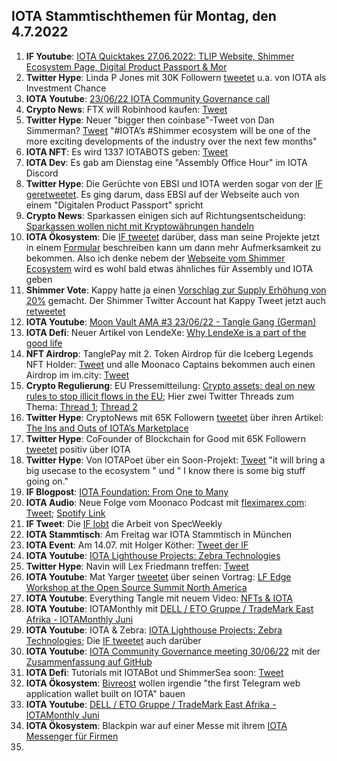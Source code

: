 ## IOTA Stammtischthemen für Montag, den 4.7.2022

1. **IF Youtube**: [IOTA Quicktakes 27.06.2022: TLIP Website, Shimmer Ecosystem Page, Digital Product Passport & Mor](https://youtu.be/F15Wtb1JvXA)
2. **Twitter Hype**: Linda P Jones mit 30K Followern [tweetet](https://twitter.com/LindaPJones/status/1541540405321158656?s=20&t=4jfdgBGWkjRpOOj-eDrXSQ) u.a. von IOTA als Investment Chance
3. **IOTA Youtube**: [23/06/22 IOTA Community Governance call](https://www.youtube.com/watch?v=xxE7RHkehy4)
4. **Crypto News**: FTX will Robinhood kaufen: [Tweet](https://twitter.com/BitcoinMagazine/status/1541502534120087552?s=20&t=gqQNu4w7O7o1lmagbBGYgQ)
5. **Twitter Hype**: Neuer "bigger then coinbase"-Tweet von Dan Simmerman? [Tweet](https://twitter.com/DanSimerman/status/1541482193138106368?s=20&t=gqQNu4w7O7o1lmagbBGYgQ) "#IOTA’s #Shimmer ecosystem will be one of the more exciting developments of the industry over the next few months"
6. **IOTA NFT**: Es wird 1337 IOTABOTS geben: [Tweet](https://twitter.com/iotabots/status/1541712187839889411?s=20&t=zVV7tJYXRDOX7IVa7TKEzw)
7. **IOTA Dev**: Es gab am Dienstag eine "Assembly Office Hour" im IOTA Discord
8. **Twitter Hype**: Die Gerüchte von EBSI und IOTA werden sogar von der [IF geretweetet](https://twitter.com/iota/status/1542050850717179904?s=20&t=Gka9gPB5k0a4fGMOCPyKHA). Es ging darum, dass EBSI auf der Webseite auch von einem "Digitalen Product Passport" spricht
9. **Crypto News**: Sparkassen einigen sich auf Richtungsentscheidung: [Sparkassen wollen nicht mit Krypto­währungen handeln](https://www.boersen-zeitung.de/banken-finanzen/sparkassen-wollen-nicht-mit-kryptowaehrungen-handeln-add4a848-f6b1-11ec-9528-25c443781fd5)
10. **IOTA Ökosystem**: Die [IF tweetet](https://twitter.com/iota/status/1542100573947936773?s=20&t=J_Q76qc94iZDKa79iUJLjg) darüber, dass man seine Projekte jetzt in einem [Formular](https://airtable.com/shrxJgMxXDQr2Dseo) beschreiben kann um dann mehr Aufmerksamkeit zu bekommen. Also ich denke nebem der [Webseite vom Shimmer Ecosystem](https://shimmer.network/ecosystem) wird es wohl bald etwas ähnliches für Assembly und IOTA geben
11. **Shimmer Vote**: Kappy hatte ja einen [Vorschlag zur Supply Erhöhung von 20%](https://govern.iota.org/t/discussion-follow-up-proposal-to-the-establishment-of-a-shimmer-ecosystem-fund/1315) gemacht. Der Shimmer Twitter Account hat Kappy Tweet jetzt auch [retweetet](https://twitter.com/shimmernet/status/1542123674152607744?s=20&t=X3RUikk6FOBa0EhWAelWuQ)
12. **IOTA Youtube**: [Moon Vault AMA #3 23/06/22 - Tangle Gang (German)](https://www.youtube.com/watch?v=eOzClFv2ySQ)
13. **IOTA Defi**: Neuer Artikel von LendeXe: [Why LendeXe is a part of the good life](https://medium.com/@LendeXeFinance/why-lendexe-is-a-part-of-the-good-life-e4349a7e7a03)
14. **NFT Airdrop**: TanglePay mit 2. Token Airdrop für die Iceberg Legends NFT Holder: [Tweet](https://twitter.com/tanglepaycom/status/1542392227598544896?s=20&t=4imYK6qEQTvHZYtvsFaV4g) und alle Moonaco Captains bekommen auch einen Airdrop im im.city: [Tweet](https://twitter.com/imCITY_org/status/1542123622298537985?s=20&t=51-K5O2N5qMMv3lBAa9M6g)
15. **Crypto Regulierung**: EU Pressemitteilung: [Crypto assets: deal on new rules to stop illicit flows in the EU](https://www.europarl.europa.eu/news/en/press-room/20220627IPR33919/crypto-assets-deal-on-new-rules-to-stop-illicit-flows-in-the-eu); Hier zwei Twitter Threads zum Thema: [Thread 1](https://mobile.twitter.com/ernesturtasun/status/1542217821958115332?t=4ziSNLP1UBtrkX_CwwzpPg&s=19); [Thread 2](https://twitter.com/paddi_hansen/status/1542411603034836993?s=20&t=51-K5O2N5qMMv3lBAa9M6g)
16. **Twitter Hype**: CryptoNews mit 65K Followern [tweetet](https://twitter.com/cryptod0tnews/status/1542357768287309824?s=20&t=PxNQ4qs32pXOxxSlxMhZuQ) über ihren Artikel: [The Ins and Outs of IOTA’s Marketplace](https://crypto.news/the-ins-and-outs-of-iotas-marketplace/)
17. **Twitter Hype**: CoFounder of Blockchain for Good mit 65K Followern [tweetet](https://twitter.com/DrYorikoTodd/status/1542248247833804800?s=20&t=utdSQnxiiImRhs68Ty3xCQ) positiv über IOTA
18. **Twitter Hype**: Von IOTAPoet über ein Soon-Projekt: [Tweet](https://twitter.com/IotaPoet/status/1542458818558402560?s=20&t=P2umyii4QDjJ3YfL5J8zSg) "it will bring a big usecase to the ecosystem " und " I know there is some big stuff going on." 
19. **IF Blogpost**: [IOTA Foundation: From One to Many](https://blog.iota.org/iota-foundation-from-one-to-many/)
20. **IOTA Audio**: Neue Folge vom Moonaco Podcast mit [fleximarex.com](https://fleximarex.com/): [Tweet](https://twitter.com/MoonacoPodcast/status/1542446892260392961?s=20&t=utdSQnxiiImRhs68Ty3xCQ); [Spotify Link](https://open.spotify.com/episode/4BpBtAu57n0aSj0N4M1cPT?si=59jZZcfEQIaOKANrUK66Yg&nd=1)
21. **IF Tweet**: Die [IF lobt](https://twitter.com/iota/status/1542494562584772608?s=20&t=ofzZpr7oCgKdTHrOhYyoLQ) die Arbeit von SpecWeekly
22. **IOTA Stammtisch**: Am Freitag war IOTA Stammtisch in München
23. **IOTA Event**: Am 14.07. mit Holger Köther: [Tweet der IF](https://twitter.com/iota/status/1542810250318864385?s=20&t=V1hnrt8olmXUvEjZR4VICA)
24. **IOTA Youtube**: [IOTA Lighthouse Projects: Zebra Technologies](https://www.youtube.com/watch?v=Sj0mICV2RQo)
25. **Twitter Hype**: Navin will Lex Friedmann treffen: [Tweet](https://twitter.com/navinram999/status/1542591931770880003?s=20&t=V1hnrt8olmXUvEjZR4VICA)
26. **IOTA Youtube**: Mat Yarger [tweetet](https://twitter.com/Mat_Yarger/status/1542536215093813251?s=20&t=V1hnrt8olmXUvEjZR4VICA) über seinen Vortrag: [LF Edge Workshop at the Open Source Summit North America](https://www.youtube.com/watch?v=GpSq1kgTTMg&t=2141s)
27. **IOTA Youtube**: Everything Tangle mit neuem Video: [NFTs & IOTA](https://www.youtube.com/watch?v=DXVEC76FbvI&feature=youtu.be)
28. **IOTA Youtube**: IOTAMonthly mit [DELL / ETO Gruppe / TradeMark East Afrika - IOTAMonthly Juni](https://www.youtube.com/watch?v=BVX_mV0-WX0)
29. **IOTA Youtube**: IOTA & Zebra: [IOTA Lighthouse Projects: Zebra Technologies](https://www.youtube.com/watch?v=Sj0mICV2RQo); Die [IF tweetet](https://twitter.com/iota/status/1542780056262660096?s=20&t=x44uaayGFs6UBhaPop8Jbg) auch darüber
30. **IOTA Youtube**: [IOTA Community Governance meeting 30/06/22](https://www.youtube.com/watch?v=nTO2gx-fR1M) mit der [Zusammenfassung auf GitHub](https://github.com/iota-community/Community-Governance/blob/main/meetings/Community_Call_Notes_2022-06-30.md)
31. **IOTA Defi**: Tutorials mit IOTABot und ShimmerSea soon: [Tweet](https://twitter.com/iotabots/status/1542814331032768512?s=20&t=PtjZHWkCA2LKQ1CSSZH5QA)
32. **IOTA Ökosystem**: [Bivreost](https://twitter.com/bivreost) wollen irgendie "the first Telegram web application wallet built on IOTA" bauen
33. **IOTA Youtube**: [DELL / ETO Gruppe / TradeMark East Afrika - IOTAMonthly Juni](https://www.youtube.com/watch?v=BVX_mV0-WX0)
34. **IOTA Ökosystem**: Blackpin war auf einer Messe mit ihrem [IOTA Messenger für Firmen](https://twitter.com/BLACKPIN_GmbH/status/1542854985196634114?s=20&t=x44uaayGFs6UBhaPop8Jbg) 
35. 



